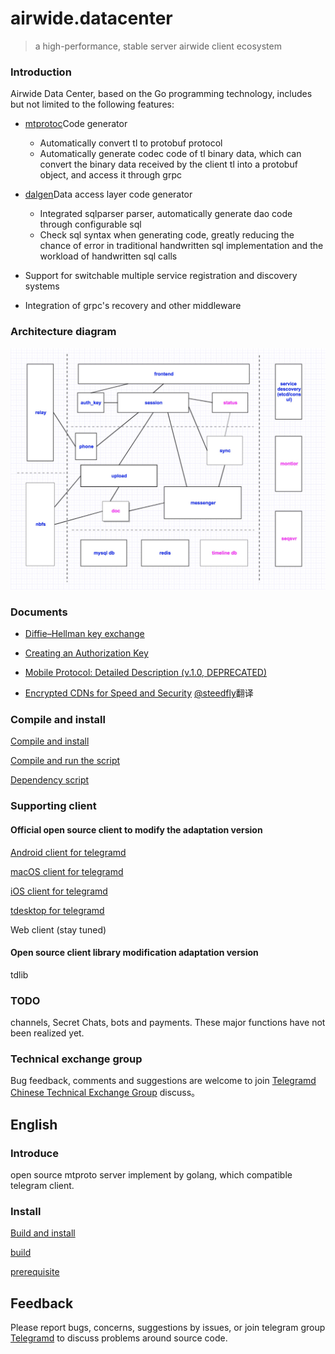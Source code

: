 # airwide.datacenter 
> a high-performance, stable server airwide client ecosystem 

### Introduction 
  Airwide Data Center, based on the Go programming technology, 
   includes but not limited to the following features:

- [mtprotoc](https://github.com/airwide-code/airwide.mtprotoc.git)Code generator
   - Automatically convert tl to protobuf protocol 
   - Automatically generate codec code of tl binary data, 
     which can convert the binary data received by the client tl into a protobuf object, 
     and access it through grpc 

- [dalgen](https://github.com/airwide-code/airwide.dal.generator.git)Data access layer code generator
   - Integrated sqlparser parser, automatically generate dao code through configurable sql
   - Check sql syntax when generating code, greatly reducing the chance of error in traditional
     handwritten sql implementation and the workload of handwritten sql calls

- Support for switchable multiple service registration and discovery systems

- Integration of grpc's recovery and other middleware

### Architecture diagram
![Architecture diagram](doc/image/architecture-001.jpeg)

### Documents

- [Diffie–Hellman key exchange](doc/dh-key-exchange.md)

- [Creating an Authorization Key](doc/Creating_an_Authorization_Key.md)

- [Mobile Protocol: Detailed Description (v.1.0, DEPRECATED)](doc/Mobile_Protocol-Detailed_Description_v.1.0_DEPRECATED.md)

- [Encrypted CDNs for Speed and Security](doc/cdn.md) [@steedfly](https://github.com/steedfly)翻译

### Compile and install

[Compile and install](doc/build.md)

[Compile and run the script](scripts/build.sh)

[Dependency script](scripts/prerequisite.sh)

### Supporting client

#### Official open source client to modify the adaptation version

[Android client for telegramd](https://github.com/nebulaim/TelegramAndroid)

[macOS client for telegramd](https://github.com/nebulaim/TelegramSwift)

[iOS client for telegramd](https://github.com/nebulaim/TelegramiOS)

[tdesktop for telegramd](https://github.com/nebulaim/tdesktop/tree/telegramd)

Web client (stay tuned)

#### Open source client library modification adaptation version 
tdlib

### TODO
channels, Secret Chats, bots and payments. These major functions have not been realized yet.

### Technical exchange group 
Bug feedback, comments and suggestions are welcome to join [Telegramd Chinese Technical Exchange Group](https://t.me/joinchat/D8b0DQ-CrvZXZv2dWn310g) discuss。

## English

### Introduce
open source mtproto server implement by golang, which compatible telegram client.

### Install
[Build and install](doc/build.md)

[build](scripts/build.sh)

[prerequisite](scripts/prerequisite.sh)

## Feedback
Please report bugs, concerns, suggestions by issues, 
or join telegram group [Telegramd](https://t.me/joinchat/D8b0DRJiuH8EcIHNZQmCxQ) 
to discuss problems around source code.
